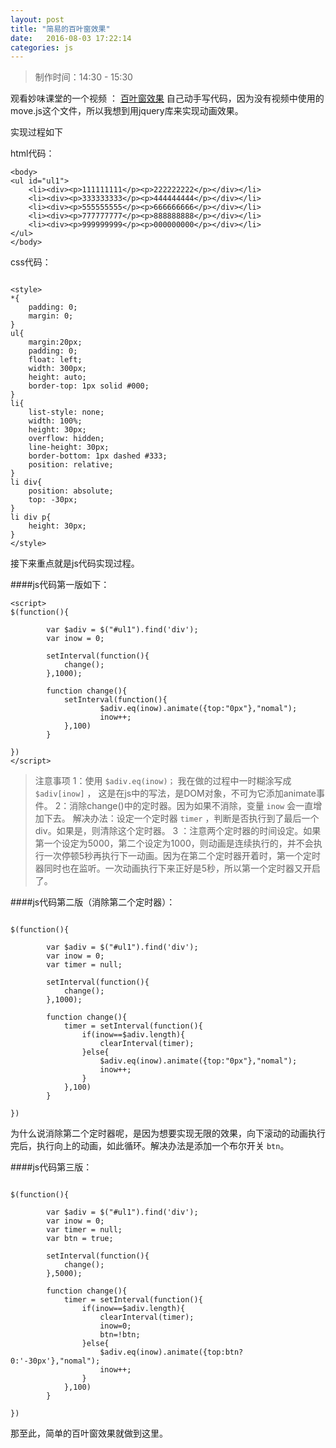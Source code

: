 ```yaml
---
layout: post
title: "简易的百叶窗效果"
date:   2016-08-03 17:22:14
categories: js
---
```


>制作时间：14:30 - 15:30

观看妙味课堂的一个视频 ： [百叶窗效果](http://www.miaov.com/2013/miaovideo/miaovideo.html)
自己动手写代码，因为没有视频中使用的move.js这个文件，所以我想到用jquery库来实现动画效果。

实现过程如下

html代码：

```
<body>
<ul id="ul1">
	<li><div><p>111111111</p><p>222222222</p></div></li>
	<li><div><p>333333333</p><p>444444444</p></div></li>
	<li><div><p>555555555</p><p>666666666</p></div></li>
	<li><div><p>777777777</p><p>888888888</p></div></li>
	<li><div><p>999999999</p><p>000000000</p></div></li>
</ul>
</body>

```

css代码：

```

<style>
*{
	padding: 0;
	margin: 0;
}
ul{
	margin:20px;
	padding: 0;
	float: left;
	width: 300px;
	height: auto;
	border-top: 1px solid #000;
}
li{
	list-style: none;
	width: 100%;
	height: 30px;
	overflow: hidden;
	line-height: 30px;
	border-bottom: 1px dashed #333;
	position: relative;
}
li div{
	position: absolute;
	top: -30px;
}
li div p{
	height: 30px;
}
</style>
```

接下来重点就是js代码实现过程。

####js代码第一版如下：

```
<script>
$(function(){

		var $adiv = $("#ul1").find('div');
		var inow = 0;

		setInterval(function(){
			change();
		},1000);

		function change(){
			setInterval(function(){
					$adiv.eq(inow).animate({top:"0px"},"nomal");
					inow++;
			},100)
		}

})
</script>

```

>注意事项
1：使用  `$adiv.eq(inow)；` 我在做的过程中一时糊涂写成 `$adiv[inow]` ， 这是在js中的写法，是DOM对象，不可为它添加animate事件。
2：消除change()中的定时器。因为如果不消除，变量 `inow` 会一直增加下去。
解决办法：设定一个定时器 `timer` ，判断是否执行到了最后一个div。如果是，则清除这个定时器。
3 ：注意两个定时器的时间设定。如果第一个设定为5000，第二个设定为1000，则动画是连续执行的，并不会执行一次停顿5秒再执行下一动画。因为在第二个定时器开着时，第一个定时器同时也在监听。一次动画执行下来正好是5秒，所以第一个定时器又开启了。

####js代码第二版（消除第二个定时器）：


```

$(function(){

		var $adiv = $("#ul1").find('div');
		var inow = 0;
		var timer = null;

		setInterval(function(){
			change();
		},1000);

		function change(){
			timer = setInterval(function(){
				if(inow==$adiv.length){
					clearInterval(timer);
				}else{
					$adiv.eq(inow).animate({top:"0px"},"nomal");
					inow++;
				}
			},100)
		}

})
```

为什么说消除第二个定时器呢，是因为想要实现无限的效果，向下滚动的动画执行完后，执行向上的动画，如此循环。解决办法是添加一个布尔开关 `btn`。


####js代码第三版：

```

$(function(){

		var $adiv = $("#ul1").find('div');
		var inow = 0;
		var timer = null;
		var btn = true;

		setInterval(function(){
			change();
		},5000);

		function change(){
			timer = setInterval(function(){
				if(inow==$adiv.length){
					clearInterval(timer);
					inow=0;
					btn=!btn;
				}else{
					$adiv.eq(inow).animate({top:btn?0:'-30px'},"nomal");
					inow++;
				}
			},100)
		}

})
```



那至此，简单的百叶窗效果就做到这里。
